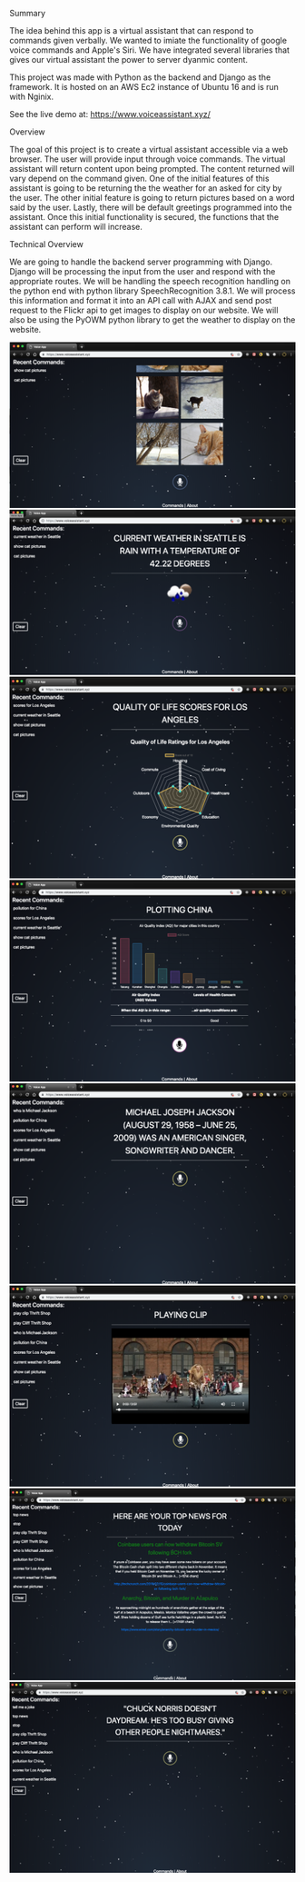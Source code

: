 Summary

The idea behind this app is a virtual assistant that can respond to commands given verbally. We wanted to imiate the 
functionality of google voice commands and Apple's Siri. We have integrated several libraries that gives our virtual 
assistant the power to server dyanmic content. 

This project was made with Python as the backend and Django as the framework. It is hosted on an 
AWS Ec2 instance of Ubuntu 16 and is run with Nginix. 

See the live demo at: https://www.voiceassistant.xyz/

Overview

The goal of this project is to create a virtual assistant accessible via a web browser. 
The user will provide input through voice commands. The virtual assistant will return content upon being prompted. 
The content returned will vary depend on the command given. One of the initial features of this assistant is going 
to be returning the the weather for an asked for city by the user. The other initial feature is going to return pictures 
based on a word said by the user. Lastly, there will be default greetings programmed into the assistant. Once this initial 
functionality is secured, the functions that the assistant can perform will increase.

Technical Overview

We are going to handle the backend server programming with Django. Django will be processing the input from the 
user and respond with the appropriate routes. We will be handling the speech recognition handling on the python 
end with python library SpeechRecognition 3.8.1. We will process this information and format it into an API call 
with AJAX and send post request to the Flickr api to get images to display on our website. We will also be using the 
PyOWM python library to get the weather to display on the website.


![alt text](https://github.com/haythamodeh/VoiceAssistant/blob/master/static/voice_app/css/voiceassistant1.png)
![alt text](https://github.com/haythamodeh/VoiceAssistant/blob/master/static/voice_app/css/voiceassistant2.png)
![alt text](https://github.com/haythamodeh/VoiceAssistant/blob/master/static/voice_app/css/voiceassistant3.png)
![alt text](https://github.com/haythamodeh/VoiceAssistant/blob/master/static/voice_app/css/voiceassistant4.png)
![alt text](https://github.com/haythamodeh/VoiceAssistant/blob/master/static/voice_app/css/voiceassistant5.png)
![alt text](https://github.com/haythamodeh/VoiceAssistant/blob/master/static/voice_app/css/voiceassistant6.png)
![alt text](https://github.com/haythamodeh/VoiceAssistant/blob/master/static/voice_app/css/voiceassistant7.png)
![alt text](https://github.com/haythamodeh/VoiceAssistant/blob/master/static/voice_app/css/voiceassistant8.png)
